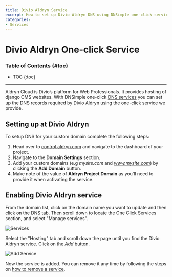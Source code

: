 ```yaml
---
title: Divio Aldryn Service
excerpt: How to set up Divio Aldryn DNS using DNSimple one-click service.
categories:
- Services
---
```


# Divio Aldryn One-click Service

### Table of Contents {#toc}

* TOC
{:toc}

---

Aldryn Cloud is Divio’s platform for Web Professionals. It provides hosting of django CMS websites. With DNSimple one-click [DNS services](/categories/services/) you can set up the DNS records required by Divio Aldryn using the one-click service we provide.


## Setting up at Divio Aldryn

To setup DNS for your custom domain complete the following steps:

1. Head over to [control.aldryn.com](https://control.aldryn.com) and navigate to the dashboard of your project.
2. Navigate to the **Domain Settings** section.
3. Add your custom domains (e.g *mysite.com* and *www.mysite.com*) by clicking the **Add Domain** button.
4. Make note of the value of **Aldryn Project Domain** as you'll need to provide it when activating the service.


## Enabling Divio Aldryn service

From the domain list, click on the domain name you want to update and then click on the DNS tab. Then scroll down to locate the One Click Services section, and select "Manage services".

![Services](/files/services-dns-page-add.png)

Select the "Hosting" tab and scroll down the page until you find the Divio Aldryn service. Click on the *Add* button.

![Add Service](/files/services-aldryn.png)

Now the service is added. You can remove it any time by following the steps on [how to remove a service](/articles/services/#removing-services).
